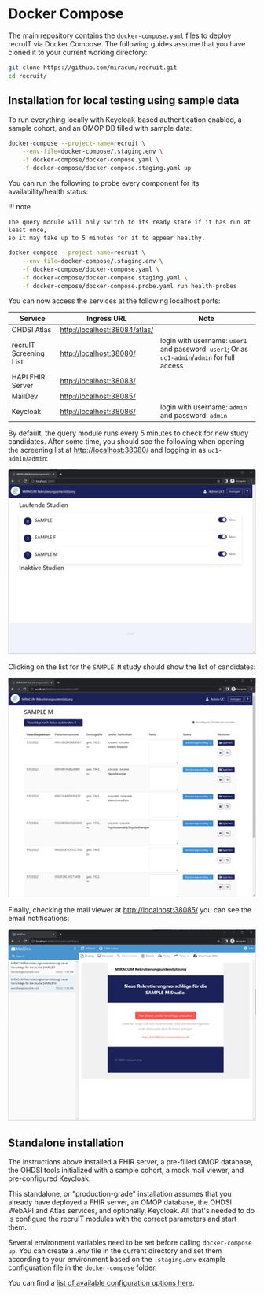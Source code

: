 # Docker Compose

The main repository contains the `docker-compose.yaml` files to deploy recruIT via Docker Compose.
The following guides assume that you have cloned it to your current working directory:

```sh
git clone https://github.com/miracum/recruit.git
cd recruit/
```

## Installation for local testing using sample data

To run everything locally with Keycloak-based authentication enabled, a sample cohort,
and an OMOP DB filled with sample data:

```sh
docker-compose --project-name=recruit \
    --env-file=docker-compose/.staging.env \
    -f docker-compose/docker-compose.yaml \
    -f docker-compose/docker-compose.staging.yaml up
```

You can run the following to probe every component for its availability/health status:

!!! note

    The query module will only switch to its ready state if it has run at least once,
    so it may take up to 5 minutes for it to appear healthy.

```sh
docker-compose --project-name=recruit \
    --env-file=docker-compose/.staging.env \
    -f docker-compose/docker-compose.yaml \
    -f docker-compose/docker-compose.staging.yaml \
    -f docker-compose/docker-compose.probe.yaml run health-probes
```

You can now access the services at the following localhost ports:

| Service                | Ingress URL                     | Note                                                                                          |
| ---------------------- | ------------------------------- | --------------------------------------------------------------------------------------------- |
| OHDSI Atlas            | <http://localhost:38084/atlas/> |                                                                                               |
| recruIT Screening List | <http://localhost:38080/>       | login with username: `user1` and password: `user1`; Or as `uc1-admin`/`admin` for full access |
| HAPI FHIR Server       | <http://localhost:38083/>       |                                                                                               |
| MailDev                | <http://localhost:38085/>       |                                                                                               |
| Keycloak               | <http://localhost:38086/>       | login with username: `admin` and password: `admin`                                            |

By default, the query module runs every 5 minutes to check for new study candidates. After some time, you should see
the following when opening the screening list at <http://localhost:38080/> and logging in as `uc1-admin`/`admin`:

![Screening list overview](../_img/docker-compose/list-overview.png)

Clicking on the list for the `SAMPLE M` study should show the list of candidates:

![Screening list for the sample study](../_img/docker-compose/list-sample-m.png)

Finally, checking the mail viewer at <http://localhost:38085/> you can see the email notifications:

![Screening list for the sample study](../_img/docker-compose/notify-mail-sample-m.png)

## Standalone installation

The instructions above installed a FHIR server, a pre-filled OMOP database, the OHDSI tools initialized with a sample cohort,
a mock mail viewer, and pre-configured Keycloak.

This standalone, or "production-grade" installation assumes that you already have deployed a FHIR server, an OMOP database,
the OHDSI WebAPI and Atlas services, and optionally, Keycloak. All that's needed to do is configure the recruIT modules with the
correct parameters and start them.

Several environment variables need to be set before calling `docker-compose up`.
You can create a .env file in the current directory and set them according to your environment based on the `.staging.env`
example configuration file in the `docker-compose` folder.

You can find a [list of available configuration options here](../configuration/options.md).
